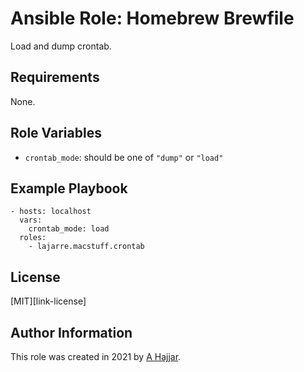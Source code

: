 # Ansible Role: Homebrew Brewfile

Load and dump crontab.

## Requirements

None.

## Role Variables

- `crontab_mode`: should be one of `"dump"` or `"load"`

## Example Playbook

    - hosts: localhost
      vars:
        crontab_mode: load
      roles:
        - lajarre.macstuff.crontab

## License

[MIT][link-license]

## Author Information

This role was created in 2021 by [A Hajjar](https://github.com/lajarre).
